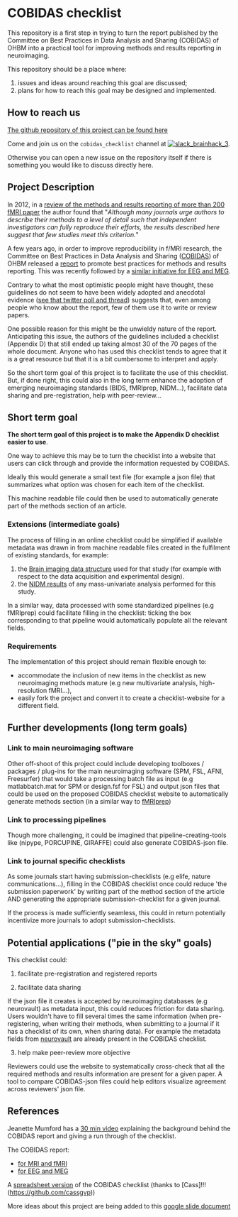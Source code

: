 # COBIDAS checklist

This repository is a first step in trying to turn the report published by the Committee on Best Practices in Data Analysis and Sharing (COBIDAS) of OHBM into a practical tool for improving methods and results reporting in neuroimaging.

This repository should be a place where:
1. issues and ideas around reaching this goal are discussed;
2. plans for how to reach this goal may be designed and implemented.


## How to reach us

[The github repository of this project can be found here](https://github.com/Remi-Gau/COBIDAS_chckls)

Come and join us on the `cobidas_checklist` channel at [![slack_brainhack_3](https://user-images.githubusercontent.com/6297454/47951457-5b37b780-df61-11e8-9d77-7b5a4c7af875.png)](https://brainhack-slack-invite.herokuapp.com/).

Otherwise you can open a new issue on the repository itself if there is something you would like to discuss directly here.


## Project Description

In 2012, in a [review of the methods and results reporting of more than 200 fMRI paper](https://www.ncbi.nlm.nih.gov/pubmed/22796459) the author found that "_Although many journals urge authors to describe their methods to a level of detail such that independent investigators can fully reproduce their efforts, the results described here suggest that few studies meet this criterion._"

A few years ago, in order to improve reproducibility in f/MRI research, the Committee on Best Practices in Data Analysis and Sharing ([COBIDAS](https://www.humanbrainmapping.org/i4a/pages/index.cfm?pageid=3728)) of OHBM released a [report](https://www.biorxiv.org/content/10.1101/054262v2) to promote best practices for methods and results reporting. This was recently followed by a [similar initiative for EEG and MEG](https://osf.io/a8dhx/).

Contrary to what the most optimistic people might have thought, these guidelines do not seem to have been widely adopted and anecdotal evidence ([see that twitter poll and thread](https://treeverse.app/view/Xf3jfvIZ)) suggests that, even among people who know about the report, few of them use it to write or review papers.

One possible reason for this might be the unwieldy nature of the report. Anticipating this issue, the authors of the guidelines included a checklist (Appendix D) that still ended up taking almost 30 of the 70 pages of the whole document. Anyone who has used this checklist tends to agree that it is a great resource but that it is a bit cumbersome to interpret and apply.

So the short term goal of this project is to facilitate the use of this checklist. But, if done right, this could also in the long term enhance the adoption of emerging neuroimaging standards (BIDS, fMRIprep, NIDM...), facilitate data sharing and pre-registration, help with peer-review...


## Short term goal

**The short term goal of this project is to make the Appendix D checklist easier to use**.

One way to achieve this may be to turn the checklist into a website that users can click through and provide the information requested by COBIDAS.

Ideally this would generate a small text file (for example a json file) that summarizes what option was chosen for each item of the checklist.

This machine readable file could then be used to automatically generate part of the methods section of an article.

### Extensions (intermediate goals)

The process of filling in an online checklist could be simplified if available metadata was drawn in from machine readable files created in the fulfilment of existing standards, for example:
1. the [Brain imaging data structure](http://bids.neuroimaging.io/)  used for that study (for example with respect to the data acquisition and experimental design).
2. the [NIDM results](http://nidm.nidash.org/specs/nidm-results_130.html) of any mass-univariate analysis performed for this study.

In a similar way, data processed with some standardized pipelines (e.g fMRIprep) could facilitate filling in the checklist: ticking the box corresponding to that pipeline would automatically populate all the relevant fields.

### Requirements

The implementation of this project should remain flexible enough to:
- accommodate the inclusion of new items in the checklist as new neuroimaging methods mature (e.g new multivariate analysis, high-resolution fMRI...),
- easily fork the project and convert it to create a checklist-website for a different field.


## Further developments (long term goals)

### Link to main neuroimaging software

Other off-shoot of this project could include developing toolboxes / packages / plug-ins for the main neuroimaging software (SPM, FSL, AFNI, Freesurfer) that would take a processing batch file as input (e.g matlabbatch.mat for SPM or design.fsf for FSL) and output json files that could be used on the proposed COBIDAS checklist website to automatically generate methods section (in a similar way to [fMRIprep](https://fmriprep.readthedocs.io/en/stable/citing.html))

### Link to processing pipelines

Though more challenging, it could be imagined that pipeline-creating-tools like (nipype, PORCUPINE, GIRAFFE) could also generate COBIDAS-json file.

### Link to journal specific checklists
As some journals start having submission-checklists (e.g elife, nature communications...), filling in the COBIDAS checklist once could reduce 'the submission paperwork' by writing part of the method section of the article AND generating the appropriate submission-checklist for a given journal.

If the process is made sufficiently seamless, this could in return potentially incentivize more journals to adopt submission-checklists.


## Potential applications ("pie in the sky" goals)

This checklist could:

1. facilitate pre-registration and registered reports

2. facilitate data sharing

If the json file it creates is accepted by neuroimaging databases (e.g neurovault) as metadata input, this could reduces friction for data sharing. Users wouldn't have to fill several times the same information (when pre-registering, when writing their methods, when submitting to a journal if it has a checklist of its own, when sharing data). For example the metadata fields from [neurovault](https://github.com/NeuroVault/NeuroVault/blob/master/scripts/metadata_neurovault.csv) are already present in the COBIDAS checklist.

3. help make peer-review more objective

Reviewers could use the website to systematically cross-check that all the required methods and results information are present for a given paper. A tool to compare COBIDAS-json files could help editors visualize agreement across reviewers' json file.


## References

Jeanette Mumford has a [30 min video](https://www.youtube.com/watch?v=bsM4KowO5Vc&t=175s) explaining the background behind the COBIDAS report and giving a run through of the checklist.

The COBIDAS report:
- [for MRI and fMRI](https://www.biorxiv.org/content/10.1101/054262v2)
- [for EEG and MEG](https://osf.io/a8dhx/)

A [spreadsheet version](https://osf.io/qkb9t/) of the COBIDAS checklist (thanks to [Cass]!!!(https://github.com/cassgvp))

More ideas about this project are being added to this [google slide document](https://docs.google.com/presentation/d/17VOSLJQq6NpkCOFPR4iyEJngamugIqAfNBru0ohJbMo/edit?usp=sharing)
